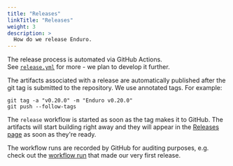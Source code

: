 ```yaml
---
title: "Releases"
linkTitle: "Releases"
weight: 3
description: >
  How do we release Enduro.
---
```


The release process is automated via GitHub Actions.\
See [`release.yml`][release-workflow] for more - we plan to develop it further.

The artifacts associated with a release are automatically published after the
git tag is submitted to the repository. We use annotated tags. For example:

    git tag -a "v0.20.0" -m "Enduro v0.20.0"
    git push --follow-tags

The `release` workflow is started as soon as the tag makes it to GitHub. The
artifacts will start building right away and they will appear in the
[Releases page][release-github-page] as soon as they're ready.

The workflow runs are recorded by GitHub for auditing purposes, e.g. check out
the [workflow run][first-release-run] that made our very first release.

[release-workflow]: https://github.com/artefactual-labs/enduro/blob/main/.github/workflows/release.yml
[release-github-page]: https://github.com/artefactual-labs/enduro/releases
[first-release-run]: https://github.com/artefactual-labs/enduro/commit/0f17f7fa3beb88f7039cf9b6e1dc1a6f4af66f51/checks
